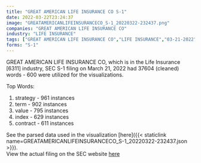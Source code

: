 ```yaml
---
title: "GREAT AMERICAN LIFE INSURANCE CO S-1"
date: 2022-03-22T23:24:37
image: "GREATAMERICANLIFEINSURANCECO_S-1_20220322-232437.png"
companies: "GREAT AMERICAN LIFE INSURANCE CO"
industry: "LIFE INSURANCE"
tags: ["GREAT AMERICAN LIFE INSURANCE CO","LIFE INSURANCE","03-21-2022","S-1"]
forms: "S-1"
---
```

GREAT AMERICAN LIFE INSURANCE CO, which is in the Life Insurance [6311] industry, SEC S-1 filing on March 21, 2022 had 37604 (cleaned) words - 600 were utilized for the visualizations.

Top Words:
1. strategy - 961 instances
2. term - 902 instances
3. value - 795 instances
4. index - 629 instances
5. contract - 611 instances


See the parsed data used in the visualization [here]({{< staticlink name=GREATAMERICANLIFEINSURANCECO_S-1_20220322-232437.json >}}).  
View the actual filing on the SEC website [here](https://www.sec.gov/Archives/edgar/data/723258/0001193125-22-080389.txt)